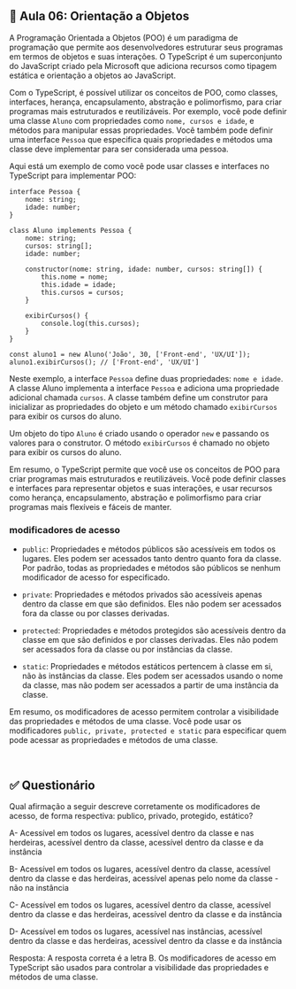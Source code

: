 ## 📝 Aula 06: Orientação a Objetos
A Programação Orientada a Objetos (POO) é um paradigma de programação que permite aos desenvolvedores estruturar seus programas em termos de objetos e suas interações. O TypeScript é um superconjunto do JavaScript criado pela Microsoft que adiciona recursos como tipagem estática e orientação a objetos ao JavaScript.

Com o TypeScript, é possível utilizar os conceitos de POO, como classes, interfaces, herança, encapsulamento, abstração e polimorfismo, para criar programas mais estruturados e reutilizáveis. Por exemplo, você pode definir uma classe ``Aluno`` com propriedades como ``nome, cursos e idade``, e métodos para manipular essas propriedades. Você também pode definir uma interface ``Pessoa`` que especifica quais propriedades e métodos uma classe deve implementar para ser considerada uma pessoa.

Aqui está um exemplo de como você pode usar classes e interfaces no TypeScript para implementar POO:

```
interface Pessoa {
    nome: string;
    idade: number;
}

class Aluno implements Pessoa {
    nome: string;
    cursos: string[];
    idade: number;

    constructor(nome: string, idade: number, cursos: string[]) {
        this.nome = nome;
        this.idade = idade;
        this.cursos = cursos;
    }

    exibirCursos() {
        console.log(this.cursos);
    }
}

const aluno1 = new Aluno('João', 30, ['Front-end', 'UX/UI']);
aluno1.exibirCursos(); // ['Front-end', 'UX/UI']
```

Neste exemplo, a interface ``Pessoa`` define duas propriedades: ``nome e idade``. A classe Aluno implementa a interface ``Pessoa`` e adiciona uma propriedade adicional chamada ``cursos``. A classe também define um construtor para inicializar as propriedades do objeto e um método chamado ``exibirCursos`` para exibir os cursos do aluno.

Um objeto do tipo ``Aluno`` é criado usando o operador ``new`` e passando os valores para o construtor. O método ``exibirCursos`` é chamado no objeto para exibir os cursos do aluno.

Em resumo, o TypeScript permite que você use os conceitos de POO para criar programas mais estruturados e reutilizáveis. Você pode definir classes e interfaces para representar objetos e suas interações, e usar recursos como herança, encapsulamento, abstração e polimorfismo para criar programas mais flexíveis e fáceis de manter.

### modificadores de acesso

- ``public``: Propriedades e métodos públicos são acessíveis em todos os lugares. Eles podem ser acessados tanto dentro quanto fora da classe. Por padrão, todas as propriedades e métodos são públicos se nenhum modificador de acesso for especificado.

- ``private``: Propriedades e métodos privados são acessíveis apenas dentro da classe em que são definidos. Eles não podem ser acessados fora da classe ou por classes derivadas.

- ``protected``: Propriedades e métodos protegidos são acessíveis dentro da classe em que são definidos e por classes derivadas. Eles não podem ser acessados fora da classe ou por instâncias da classe.

- ``static``: Propriedades e métodos estáticos pertencem à classe em si, não às instâncias da classe. Eles podem ser acessados usando o nome da classe, mas não podem ser acessados a partir de uma instância da classe.

Em resumo, os modificadores de acesso permitem controlar a visibilidade das propriedades e métodos de uma classe. Você pode usar os modificadores ``public, private, protected e static`` para especificar quem pode acessar as propriedades e métodos de uma classe. 

<br>

## ✅ Questionário
Qual afirmação a seguir descreve corretamente os modificadores de acesso, de forma respectiva: publico, privado, protegido, estático?

A- Acessível em todos os lugares, acessível dentro da classe e nas herdeiras, acessível dentro da classe, acessível dentro da classe e da instância

B- Acessível em todos os lugares, acessível dentro da classe, acessível dentro da classe e das herdeiras, acessível apenas pelo nome da classe - não na instância

C- Acessível em todos os lugares, acessível dentro da classe, acessível dentro da classe e das herdeiras, acessível dentro da classe e da instância

D- Acessível em todos os lugares, acessível nas instâncias, acessível dentro da classe e das herdeiras, acessível dentro da classe e da instância

Resposta: A resposta correta é a letra B. Os modificadores de acesso em TypeScript são usados para controlar a visibilidade das propriedades e métodos de uma classe.